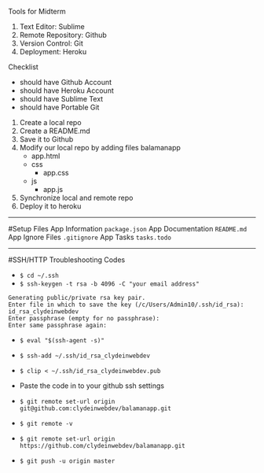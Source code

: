 Tools for Midterm

1. Text Editor: Sublime
2. Remote Repository: Github
3. Version Control: Git
4. Deployment: Heroku

Checklist
 * should have Github Account
 * should have Heroku Account
 * should have Sublime Text
 * should have Portable Git

 1. Create a local repo
 2. Create a README.md
 3. Save it to Github
 4. Modify our local repo by adding files
    balamanapp
     - app.html
     - css
       - app.css
     - js
       - app.js
 5. Synchronize local and remote repo
 6. Deploy it to heroku

<hr/>

#Setup Files
App Information ```package.json```
App Documentation ```README.md```
App Ignore Files ```.gitignore```
App Tasks ```tasks.todo```

<hr/>

#SSH/HTTP Troubleshooting Codes

* ```$ cd ~/.ssh```
* ```$ ssh-keygen -t rsa -b 4096 -C "your email address"```

```
Generating public/private rsa key pair.
Enter file in which to save the key (/c/Users/Admin10/.ssh/id_rsa): id_rsa_clydeinwebdev
Enter passphrase (empty for no passphrase):
Enter same passphrase again:
```

* ```$ eval "$(ssh-agent -s)"```
* ```$ ssh-add ~/.ssh/id_rsa_clydeinwebdev```
* ```$ clip < ~/.ssh/id_rsa_clydeinwebdev.pub```
* Paste the code in to your github ssh settings

* ```$ git remote set-url origin git@github.com:clydeinwebdev/balamanapp.git```
* ```$ git remote -v```
* ```$ git remote set-url origin https://github.com/clydeinwebdev/balamanapp.git```
* ```$ git push -u origin master```
